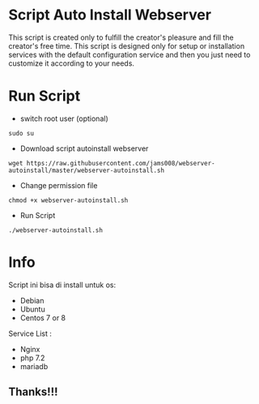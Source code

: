 # Script Auto Install Webserver
This script is created only to fulfill the creator's pleasure and fill the creator's free time. This script is designed only for setup or installation services with the default configuration service and then you just need to customize it according to your needs.

# Run Script
- switch root user (optional)
```
sudo su
```
- Download script autoinstall webserver
```
wget https://raw.githubusercontent.com/jams008/webserver-autoinstall/master/webserver-autoinstall.sh
```
- Change permission file
```
chmod +x webserver-autoinstall.sh
```
- Run Script
```
./webserver-autoinstall.sh
```

# Info
Script ini bisa di install untuk os:
- Debian 
- Ubuntu
- Centos 7 or 8

Service List :
- Nginx
- php 7.2
- mariadb


## Thanks!!!